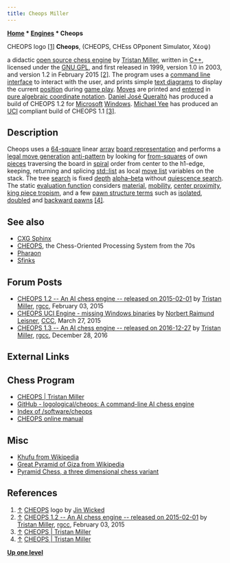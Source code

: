 ```yaml
---
title: Cheops Miller
---
```

**[Home](Home "Home") * [Engines](Engines "Engines") * Cheops**

[](https://logological.org/cheops) CHEOPS logo <a id="cite-note-1" href="#cite-ref-1">[1]</a>
**Cheops**, (CHEOPS, CHEss OPponent Simulator, Χέοψ)

a didactic [open source chess engine](Category:Open_Source "Category:Open Source") by [Tristan Miller](index.php?title=Tristan_Miller&action=edit&redlink=1 "Tristan Miller (page does not exist)"), written in [C++](Cpp "Cpp"), licensed under the [GNU GPL](Free_Software_Foundation#GPL "Free Software Foundation"), and first released in 1999, version 1.0 in 2003, and version 1.2 in February 2015 <a id="cite-note-2" href="#cite-ref-2">[2]</a>.
The program uses a [command line interface](CLI "CLI") to interact with the user, and prints simple [text diagrams](Graphics_Programming#ASCIIDiagrams "Graphics Programming") to display the current [position](Chess_Position "Chess Position") during [game play](Chess_Game "Chess Game"). [Moves](Moves "Moves") are printed and [entered](Entering_Moves "Entering Moves") in [pure algebraic coordinate notation](Algebraic_Chess_Notation#PureCoordinateNotation "Algebraic Chess Notation").
[Daniel José Queraltó](Daniel_Jos%C3%A9_Queralt%C3%B3 "Daniel José Queraltó") has produced a build of CHEOPS 1.2 for [Microsoft](Microsoft "Microsoft") [Windows](Windows "Windows"). [Michael Yee](index.php?title=Michael_Yee&action=edit&redlink=1 "Michael Yee (page does not exist)") has produced an [UCI](UCI "UCI") compliant build of CHEOPS 1.1 <a id="cite-note-3" href="#cite-ref-3">[3]</a>.

## Description

Cheops uses a [64-square](8x8_Board "8x8 Board") linear [array](Array "Array") [board representation](Board_Representation "Board Representation") and performs a [legal move generation](Move_Generation#Legal "Move Generation") [anti-pattern](https://en.wikipedia.org/wiki/Anti-pattern) by looking for [from-squares](Origin_Square "Origin Square") of own [pieces](Pieces "Pieces") traversing the board in [spiral](https://en.wikipedia.org/wiki/Spiral) order from center to the h1-edge, keeping, returning and splicing [std::list](https://en.wikipedia.org/wiki/Sequence_container_%28C%2B%2B%29#List) as local [move list](Move_List "Move List") variables on the stack.
The tree [search](Search "Search") is fixed [depth](Depth "Depth") [alpha–beta](Alpha-Beta "Alpha-Beta") without [quiescence search](Quiescence_Search "Quiescence Search"). The static [evaluation function](Evaluation_Function "Evaluation Function") considers [material](Material "Material"), [mobility](Mobility "Mobility"), [center proximity](Center_Distance "Center Distance"), [king piece tropism](King_Safety#KingTropism "King Safety"), and a few [pawn structure terms](Pawn_Structure "Pawn Structure") such as [isolated](Isolated_Pawn "Isolated Pawn"), [doubled](Doubled_Pawn "Doubled Pawn") and [backward pawns](Backward_Pawn "Backward Pawn") <a id="cite-note-4" href="#cite-ref-4">[4]</a>.

## See also

- [CXG Sphinx](CXG_Sphinx "CXG Sphinx")
- [CHEOPS](CHEOPS "CHEOPS"), the Chess-Oriented Processing System from the 70s
- [Pharaon](Pharaon "Pharaon")
- [Sfinks](Sfinks "Sfinks")

## Forum Posts

- [CHEOPS 1.2 -- An AI chess engine -- released on 2015-02-01](https://groups.google.com/d/msg/rec.games.chess.computer/PfEqoxFZ-vI/K_66ofncsRQJ) by [Tristan Miller](index.php?title=Tristan_Miller&action=edit&redlink=1 "Tristan Miller (page does not exist)"), [rgcc](Computer_Chess_Forums "Computer Chess Forums"), February 03, 2015
- [CHEOPS UCI Engine - missing Windows binaries](http://www.talkchess.com/forum/viewtopic.php?t=55803) by [Norbert Raimund Leisner](Norbert_Raimund_Leisner "Norbert Raimund Leisner"), [CCC](CCC "CCC"), March 27, 2015
- [CHEOPS 1.3 -- An AI chess engine -- released on 2016-12-27](https://groups.google.com/d/msg/rec.games.chess.computer/ZKDUm0nKNzI/O_ovU5OODwAJ) by [Tristan Miller](index.php?title=Tristan_Miller&action=edit&redlink=1 "Tristan Miller (page does not exist)"), [rgcc](Computer_Chess_Forums "Computer Chess Forums"), December 28, 2016

## External Links

## Chess Program

- [CHEOPS | Tristan Miller](https://logological.org/cheops)
- [GitHub - logological/cheops: A command-line AI chess engine](https://github.com/logological/cheops)
- [Index of /software/cheops](https://files.nothingisreal.com/software/cheops/)
- [CHEOPS online manual](https://files.nothingisreal.com/software/cheops/cheops.html)

## Misc

- [Khufu from Wikipedia](https://en.wikipedia.org/wiki/Khufu)
- [Great Pyramid of Giza from Wikipedia](https://en.wikipedia.org/wiki/Great_Pyramid_of_Giza)
- [Pyramid Chess, a three dimensional chess variant](https://www.chessvariants.com/d.link/pyramid.html)

## References

1. <a id="cite-ref-1" href="#cite-note-1">↑</a> [CHEOPS](https://logological.org/cheops) logo by [Jin Wicked](https://jinwicked.com/)
1. <a id="cite-ref-2" href="#cite-note-2">↑</a> [CHEOPS 1.2 -- An AI chess engine -- released on 2015-02-01](https://groups.google.com/d/msg/rec.games.chess.computer/PfEqoxFZ-vI/K_66ofncsRQJ) by [Tristan Miller](index.php?title=Tristan_Miller&action=edit&redlink=1 "Tristan Miller (page does not exist)"), [rgcc](Computer_Chess_Forums "Computer Chess Forums"), February 03, 2015
1. <a id="cite-ref-3" href="#cite-note-3">↑</a> [CHEOPS | Tristan Miller](https://logological.org/cheops)
1. <a id="cite-ref-4" href="#cite-note-4">↑</a> [CHEOPS | Tristan Miller](https://logological.org/cheops)

**[Up one level](Engines "Engines")**

